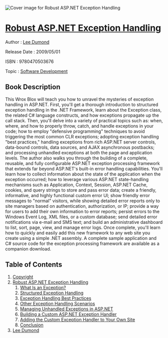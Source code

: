 ![Cover image for Robust ASP.NET Exception Handling](https://imgdetail.ebookreading.net/cover/cover/software_development/EB9780470503676.jpg)

[Robust ASP.NET Exception Handling](https://ebookreading.net/view/book/Robust+ASP.NET+Exception+Handling-EB9780470503676_1.html "Robust ASP.NET Exception Handling")
====================================================================================================================

Author : [Lee Dumond](https://ebookreading.net/search/author/Lee+Dumond)

Release Date : 2009/05/01

ISBN : 9780470503676

Topic : [Software Development](https://ebookreading.net/search/category/software-development)

Book Description
-----------------

This Wrox Blox will teach you how to unravel the mysteries of exception handling in ASP.NET. First, you'll get a thorough introduction to structured exception handling in the .NET Framework, learn about the Exception class, the related C# language constructs, and how exceptions propagate up the call stack. Then, you'll delve into a variety of practical topics such as: when, where, and how to properly throw, catch, and handle exceptions in your code; how to employ "defensive programming" techniques to avoid triggering the most common CLR exceptions; adopting exception handling "best practices," handling exceptions from rich ASP.NET server controls, data-bound controls, data sources, and AJAX asynchronous postbacks; and processing unhandled exceptions at both the page and application levels.
The author also walks you through the building of a complete, reusable, and fully configurable ASP.NET exception processing framework that extends far beyond ASP.NET's built-in error handling capabilities. You'll learn how to collect information about the state of the application when the exception occurred; how to leverage various ASP.NET state-handling mechanisms such as Application, Context, Session, ASP.NET Cache, cookies, and query strings to store and pass error data; create a friendly, informative, and highly functional custom error UI; show friendly error messages to "normal" visitors, while showing detailed error reports only to site managers based on authentication, authorization, or IP; provide a way for users to add their own information to error reports; persist errors to the Windows Event Log, XML files, or a custom database; send detailed error notifications via e-mail and SMS text; and build an administrative dashboard to list, sort, page, view, and manage error logs.
Once complete, you'll learn how to quickly and easily add this new framework to any web site you create using a simple .NET assembly. A complete sample application and C# source code for the exception processing framework are available as a companion download.
              
Table of Contents
-----------------

1. [Copyright](https://ebookreading.net/view/book/Robust+ASP.NET+Exception+Handling-EB9780470503676_1.html)
1. [Robust ASP.NET Exception Handling](https://ebookreading.net/view/book/Robust+ASP.NET+Exception+Handling-EB9780470503676_2.html)
    1. [What Is an Exception?](https://ebookreading.net/view/book/Robust+ASP.NET+Exception+Handling-EB9780470503676_3.html)
    1. [Structured Exception Handling](https://ebookreading.net/view/book/Robust+ASP.NET+Exception+Handling-EB9780470503676_4.html)
    1. [Exception Handling Best Practices](https://ebookreading.net/view/book/Robust+ASP.NET+Exception+Handling-EB9780470503676_5.html)
    1. [Other Exception Handling Scenarios](https://ebookreading.net/view/book/Robust+ASP.NET+Exception+Handling-EB9780470503676_6.html)
    1. [Managing Unhandled Exceptions in ASP.NET](https://ebookreading.net/view/book/Robust+ASP.NET+Exception+Handling-EB9780470503676_7.html)
    1. [Building a Custom ASP.NET Exception Handler](https://ebookreading.net/view/book/Robust+ASP.NET+Exception+Handling-EB9780470503676_8.html)
    1. [Adding the Custom Exception Handler to Your Own Site](https://ebookreading.net/view/book/Robust+ASP.NET+Exception+Handling-EB9780470503676_9.html)
    1. [Conclusion](https://ebookreading.net/view/book/Robust+ASP.NET+Exception+Handling-EB9780470503676_10.html)
1. [Lee Dumond](https://ebookreading.net/view/book/Robust+ASP.NET+Exception+Handling-EB9780470503676_11.html)
